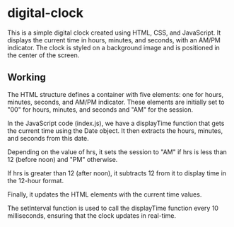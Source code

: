 # digital-clock

This is a simple digital clock created using HTML, CSS, and JavaScript. It displays the current time in hours, minutes, and seconds, with an AM/PM indicator. The clock is styled on a background image and is positioned in the center of the screen.


## Working

The HTML structure defines a container with five <span> elements: one for hours, minutes, seconds, and AM/PM indicator. These elements are initially set to "00" for hours, minutes, and seconds and "AM" for the session.

In the JavaScript code (index.js), we have a displayTime function that gets the current time using the Date object. It then extracts the hours, minutes, and seconds from this date.

Depending on the value of hrs, it sets the session to "AM" if hrs is less than 12 (before noon) and "PM" otherwise.

If hrs is greater than 12 (after noon), it subtracts 12 from it to display time in the 12-hour format.

Finally, it updates the HTML elements with the current time values.

The setInterval function is used to call the displayTime function every 10 milliseconds, ensuring that the clock updates in real-time.
